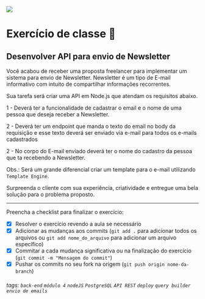 ![](https://i.imgur.com/xG74tOh.png)

# Exercício de classe 🏫

## Desenvolver API para envio de Newsletter

Você acabou de receber uma proposta freelancer para implementar um sistema para envio de Newsletter. Newsletter é um tipo de E-mail informativo com intuito de compartilhar informações recorrentes.

Sua tarefa será criar uma API em Node.js que atendam os requisitos abaixo.

1 - Deverá ter a funcionalidade de cadastrar o email e o nome de uma pessoa que deseja receber a Newsletter.

2 - Deverá ter um endpoint que manda o texto do email no body da requisição e esse texto deverá ser enviado via e-mail para todos os e-mails cadastrados

2 - No corpo do E-mail enviado deverá ter o nome do cadastro da pessoa que ta recebendo a Newsletter.

Obs.: Será um grande diferencial criar um template para o e-mail utilizando `Template Engine`.

Surpreenda o cliente com sua experiência, criatividade e entregue uma bela solução para o problema proposto.

---

Preencha a checklist para finalizar o exercício:

-   [X] Resolver o exercício revendo a aula se necessário
-   [X] Adicionar as mudanças aos commits (`git add .` para adicionar todos os arquivos ou `git add nome_do_arquivo` para adicionar um arquivo específico)
-   [X] Commitar a cada mudança significativa ou na finalização do exercício (`git commit -m "Mensagem do commit"`)
-   [X] Pushar os commits no seu fork na origem (`git push origin nome-da-branch`)

###### tags: `back-end` `módulo 4` `nodeJS` `PostgreSQL` `API REST` `deploy` `query builder` `envio de emails`